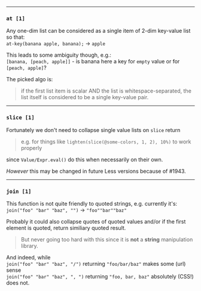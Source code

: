
---------------------------------------------------------------
### `at [1]`

Any one-dim list can be considered as a single item of 2-dim key-value list so that:<br>
`at-key(banana apple, banana);` -> `apple`

This leads to some ambiguity though, e.g.:<br>
`[banana, [peach, apple]]` - is banana here a key for `empty` value or for `[peach, apple]`?

The picked algo is:
>if the first list item is scalar AND the list is whitespace-separated, the list itself is considered to be a single key-value pair.

---------------------------------------------------------------
### `slice [1]`

Fortunately we don't need to collapse single value lists on `slice` return
>e.g. for things like `lighten(slice(@some-colors, 1, 2), 10%)` to work properly

since `Value/Expr.eval()` do this when necessarily on their own.

*However* this may be changed in future Less versions because of #1943.

---------------------------------------------------------------
### `join [1]`

This function is not quite friendly to quoted strings, e.g. currently it's:
`join("foo" "bar" "baz", "")` -> `"foo""bar""baz"`

Probably it could also collapse quotes of quoted values
and/or if the first element is quoted, return similiary quoted result.
>But never going too hard with this since it is **not** a **string** manipulation library.

And indeed, while<br>
`join("foo" "bar" "baz", "/")` returning `"foo/bar/baz"` makes some (url) sense <br>
`join("foo" "bar" "baz", ", ")` returning `"foo, bar, baz"` absolutely (CSS!) does not.